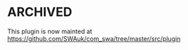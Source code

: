 ARCHIVED
==================

This plugin is now mainted at https://github.com/SWAuk/com_swa/tree/master/src/plugin
